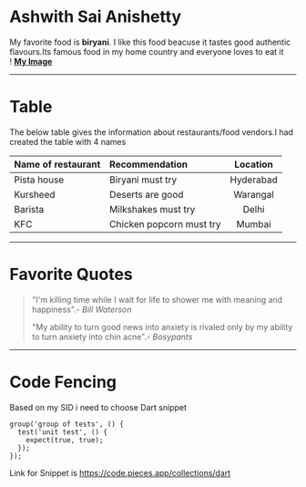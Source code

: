 # Ashwith Sai Anishetty
My favorite food is **biryani**.
I like this food beacuse it tastes good authentic flavours.Its famous food in my home country and everyone loves to eat it<br>
! [**My Image**](biryani.jfif)

---

# Table

The below table gives the information about restaurants/food vendors.I had created the table with 4 names<br>

|Name of restaurant|Recommendation|Location|
|:---|:---|:---:|
|Pista house|Biryani must try|Hyderabad|
|Kursheed|Deserts are good|Warangal|
|Barista|Milkshakes must try|Delhi|
|KFC|Chicken popcorn must try|Mumbai|

---

# Favorite Quotes

> "I'm killing time while I wait for life to shower me with meaning and happiness".- *Bill Waterson*
>
> "My ability to turn good news into anxiety is rivaled only by my ability to turn anxiety into chin acne".- *Bosypants*

---

# Code Fencing

Based on my SID i need to choose Dart snippet

```
group('group of tests', () {
  test('unit test', () {
    expect(true, true);
  });
});
```
Link for Snippet is <https://code.pieces.app/collections/dart>


